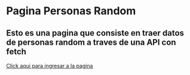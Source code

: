 # Pagina Personas Random

## Esto es una pagina que consiste en traer datos de personas random a traves de una API con fetch

[Click aqui para ingresar a la pagina](https://erasmoh24.github.io/app-de-personas/)
